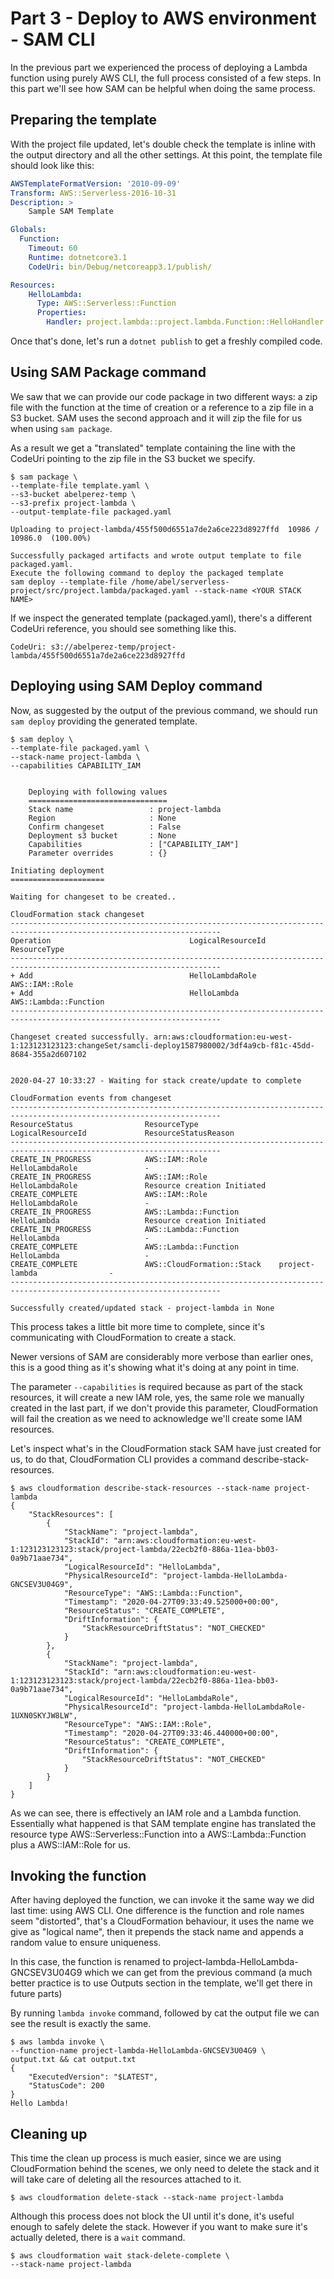 # Part 3 - Deploy to AWS environment - SAM CLI

In the previous part we experienced the process of deploying a Lambda function using purely AWS CLI, the full process consisted of a few steps. In this part we'll see how SAM can be helpful when doing the same process.

## Preparing the template

With the project file updated, let's double check the template is inline with the output directory and all the other settings. At this point, the template file should look like this:

```yaml
AWSTemplateFormatVersion: '2010-09-09'
Transform: AWS::Serverless-2016-10-31
Description: >
    Sample SAM Template

Globals:
  Function:
    Timeout: 60
    Runtime: dotnetcore3.1
    CodeUri: bin/Debug/netcoreapp3.1/publish/

Resources:
    HelloLambda:
      Type: AWS::Serverless::Function
      Properties:
        Handler: project.lambda::project.lambda.Function::HelloHandler
```

Once that's done, let's run a ```dotnet publish``` to get a freshly compiled code.

## Using SAM Package command

We saw that we can provide our code package in two different ways: a zip file with the function at the time of creation or a reference to a zip file in a S3 bucket. SAM uses the second approach and it will zip the file for us when using ```sam package```. 

As a result we get a "translated" template containing the line with the CodeUri pointing to the zip file in the S3 bucket we specify.

```shell
$ sam package \
--template-file template.yaml \
--s3-bucket abelperez-temp \
--s3-prefix project-lambda \
--output-template-file packaged.yaml

Uploading to project-lambda/455f500d6551a7de2a6ce223d8927ffd  10986 / 10986.0  (100.00%)

Successfully packaged artifacts and wrote output template to file packaged.yaml.
Execute the following command to deploy the packaged template
sam deploy --template-file /home/abel/serverless-project/src/project.lambda/packaged.yaml --stack-name <YOUR STACK NAME>
```

If we inspect the generated template (packaged.yaml), there's a different CodeUri reference, you should see something like this.

```
CodeUri: s3://abelperez-temp/project-lambda/455f500d6551a7de2a6ce223d8927ffd
```

## Deploying using SAM Deploy command

Now, as suggested by the output of the previous command, we should run ```sam deploy``` providing the generated template.

```shell
$ sam deploy \
--template-file packaged.yaml \
--stack-name project-lambda \
--capabilities CAPABILITY_IAM


	Deploying with following values
	===============================
	Stack name                 : project-lambda
	Region                     : None
	Confirm changeset          : False
	Deployment s3 bucket       : None
	Capabilities               : ["CAPABILITY_IAM"]
	Parameter overrides        : {}

Initiating deployment
=====================

Waiting for changeset to be created..

CloudFormation stack changeset
---------------------------------------------------------------------------------------------------------------------
Operation                               LogicalResourceId                       ResourceType                          
---------------------------------------------------------------------------------------------------------------------
+ Add                                   HelloLambdaRole                         AWS::IAM::Role                        
+ Add                                   HelloLambda                             AWS::Lambda::Function                 
---------------------------------------------------------------------------------------------------------------------

Changeset created successfully. arn:aws:cloudformation:eu-west-1:123123123123:changeSet/samcli-deploy1587980002/3df4a9cb-f81c-45dd-8684-355a2d607102


2020-04-27 10:33:27 - Waiting for stack create/update to complete

CloudFormation events from changeset
---------------------------------------------------------------------------------------------------------------------
ResourceStatus                ResourceType                  LogicalResourceId             ResourceStatusReason        
---------------------------------------------------------------------------------------------------------------------
CREATE_IN_PROGRESS            AWS::IAM::Role                HelloLambdaRole               -                           
CREATE_IN_PROGRESS            AWS::IAM::Role                HelloLambdaRole               Resource creation Initiated 
CREATE_COMPLETE               AWS::IAM::Role                HelloLambdaRole               -                           
CREATE_IN_PROGRESS            AWS::Lambda::Function         HelloLambda                   Resource creation Initiated 
CREATE_IN_PROGRESS            AWS::Lambda::Function         HelloLambda                   -                           
CREATE_COMPLETE               AWS::Lambda::Function         HelloLambda                   -                           
CREATE_COMPLETE               AWS::CloudFormation::Stack    project-lambda                -                           
---------------------------------------------------------------------------------------------------------------------

Successfully created/updated stack - project-lambda in None
```

This process takes a little bit more time to complete, since it's communicating with CloudFormation to create a stack. 

Newer versions of SAM are considerably more verbose than earlier ones, this is a good thing as it's showing what it's doing at any point in time.

The parameter ```--capabilities``` is required because as part of the stack resources, it will create a new IAM role, yes, the same role we manually created in the last part, if we don't provide this parameter, CloudFormation will fail the creation as we need to acknowledge we'll create some IAM resources.

Let's inspect what's in the CloudFormation stack SAM have just created for us, to do that, CloudFormation CLI provides a command describe-stack-resources.

```shell
$ aws cloudformation describe-stack-resources --stack-name project-lambda
{
    "StackResources": [
        {
            "StackName": "project-lambda",
            "StackId": "arn:aws:cloudformation:eu-west-1:123123123123:stack/project-lambda/22ecb2f0-886a-11ea-bb03-0a9b71aae734",
            "LogicalResourceId": "HelloLambda",
            "PhysicalResourceId": "project-lambda-HelloLambda-GNCSEV3U04G9",
            "ResourceType": "AWS::Lambda::Function",
            "Timestamp": "2020-04-27T09:33:49.525000+00:00",
            "ResourceStatus": "CREATE_COMPLETE",
            "DriftInformation": {
                "StackResourceDriftStatus": "NOT_CHECKED"
            }
        },
        {
            "StackName": "project-lambda",
            "StackId": "arn:aws:cloudformation:eu-west-1:123123123123:stack/project-lambda/22ecb2f0-886a-11ea-bb03-0a9b71aae734",
            "LogicalResourceId": "HelloLambdaRole",
            "PhysicalResourceId": "project-lambda-HelloLambdaRole-1UXN0SKYJW8LW",
            "ResourceType": "AWS::IAM::Role",
            "Timestamp": "2020-04-27T09:33:46.440000+00:00",
            "ResourceStatus": "CREATE_COMPLETE",
            "DriftInformation": {
                "StackResourceDriftStatus": "NOT_CHECKED"
            }
        }
    ]
}
```

As we can see, there is effectively an IAM role and a Lambda function. Essentially what happened is that SAM template engine has translated the resource type AWS::Serverless::Function into a AWS::Lambda::Function plus a AWS::IAM::Role for us.

## Invoking the function

After having deployed the function, we can invoke it the same way we did last time: using AWS CLI. One difference is the function and role names seem "distorted", that's a CloudFormation behaviour, it uses the name we give as "logical name", then it prepends the stack name and appends a random value to ensure uniqueness.

In this case, the function is renamed to project-lambda-HelloLambda-GNCSEV3U04G9 which we can get from the previous command (a much better practice is to use Outputs section in the template, we'll get there in future parts)

By running ```lambda invoke``` command, followed by cat the output file we can see the result is exactly the same.

```shell
$ aws lambda invoke \
--function-name project-lambda-HelloLambda-GNCSEV3U04G9 \
output.txt && cat output.txt
{
    "ExecutedVersion": "$LATEST", 
    "StatusCode": 200
}
Hello Lambda!
```

## Cleaning up

This time the clean up process is much easier, since we are using CloudFormation behind the scenes, we only need to delete the stack and it will take care of deleting all the resources attached to it.

```shell
$ aws cloudformation delete-stack --stack-name project-lambda
```

Although this process does not block the UI until it's done, it's useful enough to safely delete the stack. However if you want to make sure it's actually deleted, there is a ```wait``` command.

```shell
$ aws cloudformation wait stack-delete-complete \
--stack-name project-lambda
```